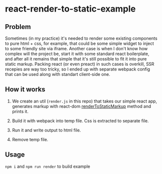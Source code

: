 # react-render-to-static-example


## Problem

Sometimes (in my practice) it's needed to render some existing components to pure html + css, for example, that could be some simple widget to inject to some friendly site via iframe. Another case is when I don't know how complex will the project be, start it with some standard react boilerplate, and after all it remains that simple that it's still possible to fit it into pure static markup. Packing react (or even preact) in such cases is overkill, SSR recepies are way too tricky, so I ended up with separate webpack config that can be used along with standart client-side one.


## How it works

1. We create an util (`render.js` in this repo) that takes our simple react app, generates markup with react-dom [renderToStaticMarkup](https://reactjs.org/docs/react-dom-server.html#rendertostaticmarkup) method and prints it.

2. Build it with webpack into temp file. Css is extracted to separate file.

3. Run it and write output to html file.

4. Remove temp file.


## Usage

`npm i` and `npm run render` to build example